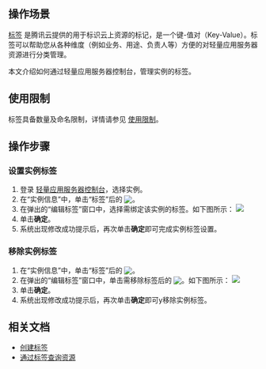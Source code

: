 ## 操作场景
[标签](https://cloud.tencent.com/document/product/651/13334) 是腾讯云提供的用于标识云上资源的标记，是一个键-值对（Key-Value）。标签可以帮助您从各种维度（例如业务、用途、负责人等）方便的对轻量应用服务器资源进行分类管理。

本文介绍如何通过轻量应用服务器控制台，管理实例的标签。

## 使用限制
标签具备数量及命名限制，详情请参见 [使用限制](https://cloud.tencent.com/document/product/651/13354)。

## 操作步骤

### 设置实例标签
1. 登录 [轻量应用服务器控制台](https://console.cloud.tencent.com/lighthouse)，选择实例。
2. 在“实例信息”中，单击“标签”后的 <img src="https://qcloudimg.tencent-cloud.cn/raw/d62168f522796516893bba84ad2ae5cb.png" style="margin:-3px 0px">。
3. 在弹出的“编辑标签”窗口中，选择需绑定该实例的标签。如下图所示：
![](https://qcloudimg.tencent-cloud.cn/raw/c96c8e4b361dccfad12c388117d62cc0.png)
4. 单击**确定**。
5. 系统出现修改成功提示后，再次单击**确定**即可完成实例标签设置。


### 移除实例标签
1. 在“实例信息”中，单击“标签”后的 <img src="https://qcloudimg.tencent-cloud.cn/raw/d62168f522796516893bba84ad2ae5cb.png" style="margin:-3px 0px">。
3. 在弹出的“编辑标签”窗口中，单击需移除标签后的 <img src="https://qcloudimg.tencent-cloud.cn/raw/66b942964389d4d0982f07d0164714ce.png" style="margin:-3px 0px">。如下图所示：
![](https://qcloudimg.tencent-cloud.cn/raw/4964d3b46e69ecc95ee316011347aec1.png)
4. 单击**确定**。
5. 系统出现修改成功提示后，再次单击**确定**即可y移除实例标签。


## 相关文档
- [创建标签](https://cloud.tencent.com/document/product/651/56716)
- [通过标签查询资源](https://cloud.tencent.com/document/product/651/36479)

